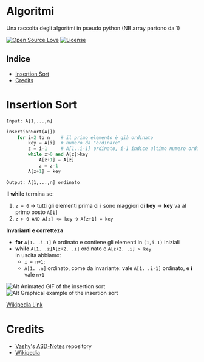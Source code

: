 # Algoritmi

Una raccolta degli algoritmi in pseudo python (NB array partono da 1)

[![Open Source Love](https://badges.frapsoft.com/os/v1/open-source.svg?v=103)](https://opensource.org/licenses/Apache-2.0) [![License](https://img.shields.io/badge/license-Apache%202.0-blue.svg)](https://www.apache.org/licenses/LICENSE-2.0)

## Indice

- [Insertion Sort](#insertion-sort)
- [Credits](#credits)


# Insertion Sort

`Input: A[1,...,n]`

```python
insertionSort(A[])
	for i=2 to n	# il primo elemento è già ordinato
		key = A[i]  # numero da "ordinare"
		z = i-1     # A[1..i-1] ordinato, i-1 indice ultimo numero ordinato
		while z>0 and A[z]>key
			A[z+1] = A[z]
			z = z-1
		A[z+1] = key
```

`Output: A[1,...,n] ordinato`

Il **while** termina se:

1. `z = 0` -> tutti gli elementi prima di **i** sono maggiori di **key** -> **key** va al primo posto `A[1]`
2. `z > 0 AND A[z] <= key` -> `A[z+1] = key`
	
**Invarianti e corretteza**

- **for** `A[1. .i-1]` è ordinato e contiene gli elementi in `(1,i-1)` iniziali
- **while**	`A[1. .z]A[z+2. .i]` ordinato e `A[z+2. .i] > key`</br>
	In uscita abbiamo:
	- `i = n+1`;
	- `A[1. .n]` ordinato, come da invariante: vale `A[1. .i-1]` ordinato, e **i** vale `n+1`

![Alt Animated GIF of the insertion sort](https://upload.wikimedia.org/wikipedia/commons/4/42/Insertion_sort.gif)
![Alt Graphical example of the insertion sort](https://upload.wikimedia.org/wikipedia/commons/0/0f/Insertion-sort-example-300px.gif)

[Wikipedia Link](https://en.wikipedia.org/wiki/Insertion_sort "Insertion Sort link to Wikipedia")

# Credits

* [Vashy](https://github.com/Vashy "Link to Vashy's GitHub profile")'s [ASD-Notes](https://github.com/Vashy/ASD-Notes "Link to ASD-Notes") repository
* [Wikipedia](https://en.wikipedia.org "Wikipedia")
